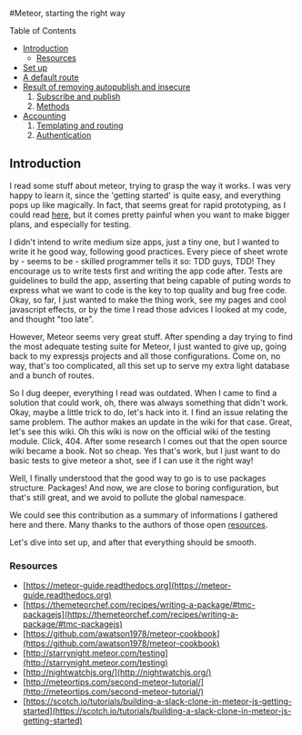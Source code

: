 #Meteor, starting the right way

Table of Contents
  * [Introduction](#introduction)
  	* [Resources](#resources)
  * [Set up](set_up.md)
  * [A default route](default_route.md)
  * [Result of removing autopublish and insecure](autopublish_insecure.md)
    1. [Subscribe and publish](autopublish_insecure.md#1-subscribe-and-publish)
    2. [Methods](autopublish_insecure.md#2-methods)
  * [Accounting](accounting.md)
    1. [Templating and routing](accounting.md#i-templating-and-routing)
    2. [Authentication](accounting.md#ii-authentication)

Introduction
------------

I read some stuff about meteor, trying to grasp the way it works. I was very happy to learn it, since the 'getting started' is quite easy, and everything pops up like magically. In fact, that seems great for rapid prototyping, as I could read [here](https://meteor-guide.readthedocs.org/en/latest/structure/#the-building-blocks-of-a-meteor-app), but it comes pretty painful when you want to make bigger plans, and especially for testing.

I didn't intend to write medium size apps, just a tiny one, but I wanted to write it he good way, following good practices. Every piece of sheet wrote by - seems to be - skilled programmer tells it so: TDD guys, TDD!
They encourage us to write tests first and writing the app code after.
Tests are guidelines to build the app, asserting that being capable of puting words to express what we want to code is the key to top quality and bug free code. Okay, so far, I just wanted to make the thing work, see my pages and cool javascript effects, or by the time I read those advices I looked at my code, and thought "too late".

However, Meteor seems very great stuff. After spending a day trying to find the most adequate testing suite for Meteor, I just wanted to give up, going back to my expressjs projects and all those configurations. Come on, no way, that's too complicated, all this set up to serve my extra light database and a bunch of routes.

So I dug deeper, everything I read was outdated. When I came to find a solution that could work, oh, there was always something that didn't work. Okay, maybe a little trick to do, let's hack into it. I find an issue relating the same problem. The author makes an update in the wiki for that case. Great, let's see this wiki. Oh this wiki is now on the official wiki of the testing module. Click, 404. After some research I comes out that the open source wiki became a book. Not so cheap. Yes that's work, but I just want to do basic tests to give meteor a shot, see if I can use it the right way!

Well, I finally understood that the good way to go is to use packages structure.
Packages! And now, we are close to boring configuration, but that's still great, and we avoid to pollute the global namespace.

We could see this contribution as a summary of informations I gathered here and there.
Many thanks to the authors of those open [resources](#resources).

Let's dive into set up, and after that everything should be smooth.


### Resources

* [https://meteor-guide.readthedocs.org](https://meteor-guide.readthedocs.org)
* [https://themeteorchef.com/recipes/writing-a-package/#tmc-packagejs](https://themeteorchef.com/recipes/writing-a-package/#tmc-packagejs)
* [https://github.com/awatson1978/meteor-cookbook](https://github.com/awatson1978/meteor-cookbook)
*	[http://starrynight.meteor.com/testing](http://starrynight.meteor.com/testing)
* [http://nightwatchjs.org/](http://nightwatchjs.org/)
* [http://meteortips.com/second-meteor-tutorial/](http://meteortips.com/second-meteor-tutorial/)
* [https://scotch.io/tutorials/building-a-slack-clone-in-meteor-js-getting-started](https://scotch.io/tutorials/building-a-slack-clone-in-meteor-js-getting-started)














